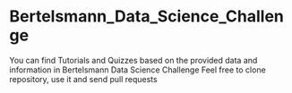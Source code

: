 # Bertelsmann_Data_Science_Challenge

You can find Tutorials and Quizzes based on the provided data and information in Bertelsmann Data Science Challenge 
Feel free to clone repository, use it and send pull requests
